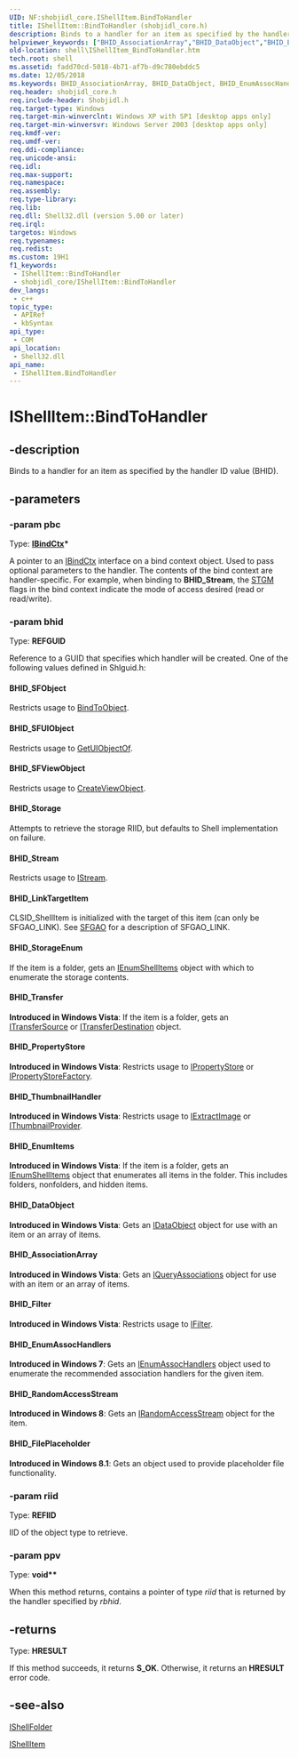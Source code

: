```yaml
---
UID: NF:shobjidl_core.IShellItem.BindToHandler
title: IShellItem::BindToHandler (shobjidl_core.h)
description: Binds to a handler for an item as specified by the handler ID value (BHID).
helpviewer_keywords: ["BHID_AssociationArray","BHID_DataObject","BHID_EnumAssocHandlers","BHID_EnumItems","BHID_FilePlaceholder","BHID_Filter","BHID_LinkTargetItem","BHID_PropertyStore","BHID_RandomAccessStream","BHID_SFObject","BHID_SFUIObject","BHID_SFViewObject","BHID_Storage","BHID_StorageEnum","BHID_Stream","BHID_ThumbnailHandler","BHID_Transfer","BindToHandler","BindToHandler method [Windows Shell]","BindToHandler method [Windows Shell]","IShellItem interface","IShellItem interface [Windows Shell]","BindToHandler method","IShellItem.BindToHandler","IShellItem::BindToHandler","_win32_IShellItem_BindToHandler","shell.IShellItem_BindToHandler","shobjidl_core/IShellItem::BindToHandler"]
old-location: shell\IShellItem_BindToHandler.htm
tech.root: shell
ms.assetid: fadd70cd-5018-4b71-af7b-d9c780ebddc5
ms.date: 12/05/2018
ms.keywords: BHID_AssociationArray, BHID_DataObject, BHID_EnumAssocHandlers, BHID_EnumItems, BHID_FilePlaceholder, BHID_Filter, BHID_LinkTargetItem, BHID_PropertyStore, BHID_RandomAccessStream, BHID_SFObject, BHID_SFUIObject, BHID_SFViewObject, BHID_Storage, BHID_StorageEnum, BHID_Stream, BHID_ThumbnailHandler, BHID_Transfer, BindToHandler, BindToHandler method [Windows Shell], BindToHandler method [Windows Shell],IShellItem interface, IShellItem interface [Windows Shell],BindToHandler method, IShellItem.BindToHandler, IShellItem::BindToHandler, _win32_IShellItem_BindToHandler, shell.IShellItem_BindToHandler, shobjidl_core/IShellItem::BindToHandler
req.header: shobjidl_core.h
req.include-header: Shobjidl.h
req.target-type: Windows
req.target-min-winverclnt: Windows XP with SP1 [desktop apps only]
req.target-min-winversvr: Windows Server 2003 [desktop apps only]
req.kmdf-ver: 
req.umdf-ver: 
req.ddi-compliance: 
req.unicode-ansi: 
req.idl: 
req.max-support: 
req.namespace: 
req.assembly: 
req.type-library: 
req.lib: 
req.dll: Shell32.dll (version 5.00 or later)
req.irql: 
targetos: Windows
req.typenames: 
req.redist: 
ms.custom: 19H1
f1_keywords:
 - IShellItem::BindToHandler
 - shobjidl_core/IShellItem::BindToHandler
dev_langs:
 - c++
topic_type:
 - APIRef
 - kbSyntax
api_type:
 - COM
api_location:
 - Shell32.dll
api_name:
 - IShellItem.BindToHandler
---
```


# IShellItem::BindToHandler


## -description

Binds to a handler for an item as specified by the handler ID value (BHID).

## -parameters

### -param pbc

Type: <b><a href="/windows/desktop/api/objidl/nn-objidl-ibindctx">IBindCtx</a>*</b>

A pointer to an <a href="/windows/desktop/api/objidl/nn-objidl-ibindctx">IBindCtx</a> interface on a bind context object. Used to pass optional parameters to the handler. The contents of the bind context are handler-specific. For example, when binding to <b>BHID_Stream</b>, the <a href="/windows/desktop/Stg/stgm-constants">STGM</a> flags in the bind context indicate the mode of access desired (read or read/write).

### -param bhid

Type: <b>REFGUID</b>

Reference to a GUID that specifies which handler will be created. One of the following values defined in Shlguid.h:



#### BHID_SFObject

Restricts usage to <a href="/windows/desktop/api/shobjidl_core/nf-shobjidl_core-ishellfolder-bindtoobject">BindToObject</a>.



#### BHID_SFUIObject

Restricts usage to <a href="/windows/desktop/api/shobjidl_core/nf-shobjidl_core-ishellfolder-getuiobjectof">GetUIObjectOf</a>.



#### BHID_SFViewObject

Restricts usage to <a href="/windows/desktop/api/shobjidl_core/nf-shobjidl_core-ishellfolder-createviewobject">CreateViewObject</a>.



#### BHID_Storage

Attempts to retrieve the storage RIID, but defaults to Shell implementation on failure.



#### BHID_Stream

Restricts usage to <a href="/windows/desktop/api/objidl/nn-objidl-istream">IStream</a>.



#### BHID_LinkTargetItem

CLSID_ShellItem is initialized with the target of this item (can only be SFGAO_LINK). See <a href="/windows/desktop/shell/sfgao">SFGAO</a> for a description of SFGAO_LINK.



#### BHID_StorageEnum

If the item is a folder, gets an <a href="/windows/desktop/api/shobjidl_core/nn-shobjidl_core-ienumshellitems">IEnumShellItems</a> object with which to enumerate the storage contents.



#### BHID_Transfer

<b>Introduced in Windows Vista</b>: If the item is a folder, gets an <a href="/windows/desktop/api/shobjidl_core/nn-shobjidl_core-itransfersource">ITransferSource</a> or <a href="/windows/desktop/api/shobjidl_core/nn-shobjidl_core-itransferdestination">ITransferDestination</a> object.



#### BHID_PropertyStore

<b>Introduced in Windows Vista</b>: Restricts usage to <a href="/windows/desktop/api/propsys/nn-propsys-ipropertystore">IPropertyStore</a> or <a href="/windows/desktop/api/propsys/nn-propsys-ipropertystorefactory">IPropertyStoreFactory</a>.



#### BHID_ThumbnailHandler

<b>Introduced in Windows Vista</b>: Restricts usage to <a href="/windows/desktop/api/shobjidl_core/nn-shobjidl_core-iextractimage">IExtractImage</a> or <a href="/windows/desktop/api/thumbcache/nn-thumbcache-ithumbnailprovider">IThumbnailProvider</a>.



#### BHID_EnumItems

<b>Introduced in Windows Vista</b>: If the item is a folder, gets an <a href="/windows/desktop/api/shobjidl_core/nn-shobjidl_core-ienumshellitems">IEnumShellItems</a> object that enumerates all items in the folder. This includes folders, nonfolders, and hidden items.



#### BHID_DataObject

<b>Introduced in Windows Vista</b>: Gets an <a href="/windows/desktop/api/objidl/nn-objidl-idataobject">IDataObject</a> object for use with an item or an array of items.



#### BHID_AssociationArray

<b>Introduced in Windows Vista</b>: Gets an <a href="/windows/desktop/api/shlwapi/nn-shlwapi-iqueryassociations">IQueryAssociations</a> object for use with an item or an array of items.



#### BHID_Filter

<b>Introduced in Windows Vista</b>: Restricts usage to <a href="/windows/desktop/api/filter/nn-filter-ifilter">IFilter</a>.



#### BHID_EnumAssocHandlers

<b>Introduced in Windows 7</b>: Gets an <a href="/windows/desktop/api/shobjidl_core/nn-shobjidl_core-ienumassochandlers">IEnumAssocHandlers</a> object used to enumerate the recommended association handlers for the given item.



#### BHID_RandomAccessStream

<b>Introduced in Windows 8</b>: Gets an <a href="/previous-versions/hh438400(v=vs.85)">IRandomAccessStream</a> object for the item.



#### BHID_FilePlaceholder

<b>Introduced in Windows 8.1</b>: Gets an object used to provide placeholder file functionality.

### -param riid

Type: <b>REFIID</b>

IID of the object type to retrieve.

### -param ppv

Type: <b>void**</b>

When this method returns, contains a pointer of type <i>riid</i> that is returned by the handler specified by <i>rbhid</i>.

## -returns

Type: <b>HRESULT</b>

If this method succeeds, it returns <b>S_OK</b>. Otherwise, it returns an <b>HRESULT</b> error code.

## -see-also

<a href="/windows/desktop/api/shobjidl_core/nn-shobjidl_core-ishellfolder">IShellFolder</a>



<a href="/windows/desktop/api/shobjidl_core/nn-shobjidl_core-ishellitem">IShellItem</a>